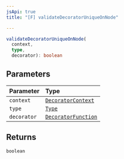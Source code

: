 ```yaml
---
jsApi: true
title: "[F] validateDecoratorUniqueOnNode"

---
```

```ts
validateDecoratorUniqueOnNode(
  context,
  type,
  decorator): boolean
```

## Parameters

| Parameter | Type |
| :------ | :------ |
| `context` | [`DecoratorContext`](Interface.DecoratorContext.md) |
| `type` | [`Type`](Type.Type.md) |
| `decorator` | [`DecoratorFunction`](Interface.DecoratorFunction.md) |

## Returns

`boolean`
